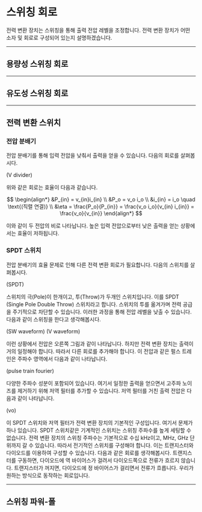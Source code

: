# 스위칭 회로

전력 변환 장치는 스위칭을 통해 출력 전압 레벨을 조정합니다. 전력 변환 장치가 어떤 소자 및 회로로 구성되어 있는지 설명하겠습니다.

--- 

## 용량성 스위칭 회로

--- 

## 유도성 스위칭 회로

--- 

## 전력 변환 스위치

### 전압 분배기
전압 분배기를 통해 입력 전압을 낮춰서 출력을 얻을 수 있습니다. 다음의 회로를 살펴봅시다.

(V divider)

위와 같은 회로는 효율이 다음과 같습니다.

$$
\begin{align*}
&P_{in} = v_{in}i_{in} \\
&P_o = v_o i_o \\
&i_{in} = i_o \quad \text{(직렬 연결)} \\
&\eta = \frac{P_o}{P_{in}} = \frac{v_o i_o}{v_{in} i_{in}} = \frac{v_o}{v_{in}}
\end{align*}
$$


이와 같이 두 전압의 비로 나타납니다. 높은 입력 전압으로부터 낮은 출력을 얻는 상황에서는 효율이 저하됩니다.

### SPDT 스위치

전압 분배기의 효율 문제로 인해 다른 전력 변환 회로가 필요합니다. 다음의 스위치를 살펴봅시다.

(SPDT)

스위치의 극(Pole)이 한개이고, 투(Throw)가 두개인 스위치입니다. 이를 SPDT (Single Pole Double Throw) 스위치라고 합니다. 스위치의 투를 옮겨가며 전력 공급을 주기적으로 차단할 수 있습니다. 이러한 과정을 통해 전압 레벨을 낮출 수 있습니다. 다음과 같이 스위칭을 한다고 생각해봅시다.

(SW waveform) (V waveform)

이런 상황에서 전압은 오른쪽 그림과 같이 나타납니다. 하지만 전력 변환 장치는 출력이 거의 일정해야 합니다. 따라서 다른 회로를 추가해야 합니다. 이 전압과 같은 펄스 트레인은 주파수 영역에서 다음과 같이 나타납니다.

(pulse train fourier)

다양한 주파수 성분이 포함되어 있습니다. 여기서 일정한 출력을 얻으면서 고주파 노이즈를 제거하기 위해 저역 필터를 추가할 수 있습니다. 저역 필터를 거친 출력 전압은 다음과 같이 나타납니다.

(vo)

이 SPDT 스위치와 저역 필터가 전력 변환 장치의 기본적인 구성입니다. 여기서 문제가 하나 있습니다. SPDT 스위치같은 기계적인 스위치는 스위칭 주파수를 높게 세팅할 수 없습니다. 전력 변환 장치의 스위칭 주파수는 기본적으로 수십 kHz이고, MHz, GHz 단위까지 갈 수 있습니다. 따라서 전기적인 스위치를 구성해야 합니다. 이는 트랜지스터와 다이오드를 이용하여 구성할 수 있습니다. 다음과 같은 회로를 생각해봅시다. 트랜지스터를 구동하면, 다이오드에 역 바이어스가 걸려서 다이오드쪽으로 전류가 흐르지 않습니다. 트랜지스터가 꺼지면, 다이오드에 정 바이어스가 걸리면서 전류가 흐릅니다. 우리가 원하는 방식으로 동작하는 회로입니다.

---

## 스위칭 파워-폴


<script src="https://polyfill.io/v3/polyfill.min.js?features=es6"></script>
<script id="MathJax-script" async
  src="https://cdn.jsdelivr.net/npm/mathjax@3/es5/tex-mml-chtml.js"></script>
